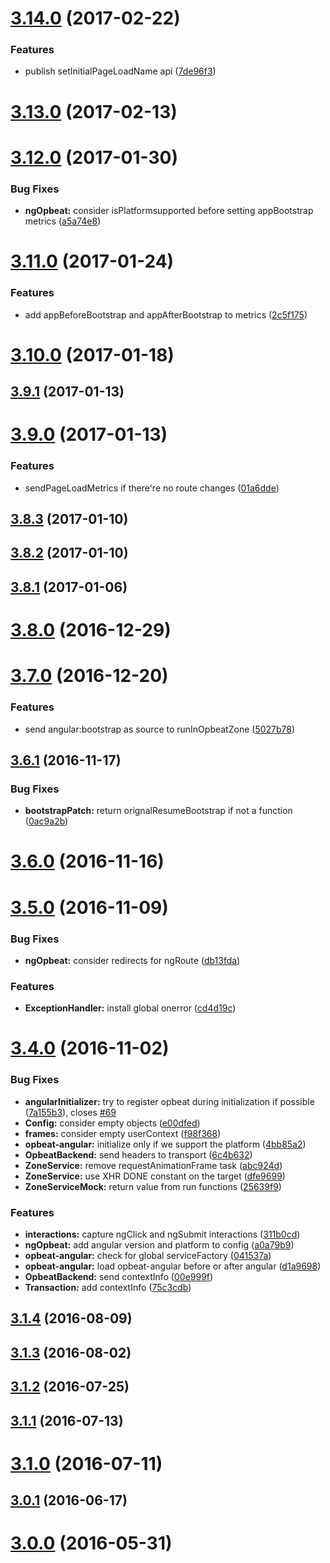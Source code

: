 <a name="3.14.0"></a>
# [3.14.0](https://github.com/opbeat/opbeat-angular/compare/v3.13.0...v3.14.0) (2017-02-22)


### Features

* publish setInitialPageLoadName api ([7de96f3](https://github.com/opbeat/opbeat-angular/commit/7de96f3))



<a name="3.13.0"></a>
# [3.13.0](https://github.com/opbeat/opbeat-angular/compare/3.12.0...v3.13.0) (2017-02-13)



<a name="3.12.0"></a>
# [3.12.0](https://github.com/opbeat/opbeat-angular/compare/v3.11.0...3.12.0) (2017-01-30)


### Bug Fixes

* **ngOpbeat:** consider isPlatformsupported before setting appBootstrap metrics ([a5a74e8](https://github.com/opbeat/opbeat-angular/commit/a5a74e8))



<a name="3.11.0"></a>
# [3.11.0](https://github.com/opbeat/opbeat-angular/compare/v3.10.0...v3.11.0) (2017-01-24)


### Features

* add appBeforeBootstrap and appAfterBootstrap to metrics ([2c5f175](https://github.com/opbeat/opbeat-angular/commit/2c5f175))



<a name="3.10.0"></a>
# [3.10.0](https://github.com/opbeat/opbeat-angular/compare/v3.9.1...v3.10.0) (2017-01-18)



<a name="3.9.1"></a>
## [3.9.1](https://github.com/opbeat/opbeat-angular/compare/v3.9.0...v3.9.1) (2017-01-13)



<a name="3.9.0"></a>
# [3.9.0](https://github.com/opbeat/opbeat-angular/compare/v3.8.3...v3.9.0) (2017-01-13)


### Features

* sendPageLoadMetrics if there're no route changes ([01a6dde](https://github.com/opbeat/opbeat-angular/commit/01a6dde))



<a name="3.8.3"></a>
## [3.8.3](https://github.com/opbeat/opbeat-angular/compare/v3.8.2...v3.8.3) (2017-01-10)



<a name="3.8.2"></a>
## [3.8.2](https://github.com/opbeat/opbeat-angular/compare/v3.8.1...v3.8.2) (2017-01-10)



<a name="3.8.1"></a>
## [3.8.1](https://github.com/opbeat/opbeat-angular/compare/v3.8.0...v3.8.1) (2017-01-06)



<a name="3.8.0"></a>
# [3.8.0](https://github.com/opbeat/opbeat-angular/compare/v3.7.0...v3.8.0) (2016-12-29)



<a name="3.7.0"></a>
# [3.7.0](https://github.com/opbeat/opbeat-angular/compare/v3.6.1...v3.7.0) (2016-12-20)


### Features

* send angular:bootstrap as source to runInOpbeatZone ([5027b78](https://github.com/opbeat/opbeat-angular/commit/5027b78))



<a name="3.6.1"></a>
## [3.6.1](https://github.com/opbeat/opbeat-angular/compare/v3.6.0...v3.6.1) (2016-11-17)


### Bug Fixes

* **bootstrapPatch:** return orignalResumeBootstrap if not a function ([0ac9a2b](https://github.com/opbeat/opbeat-angular/commit/0ac9a2b))



<a name="3.6.0"></a>
# [3.6.0](https://github.com/opbeat/opbeat-angular/compare/v3.5.0...v3.6.0) (2016-11-16)



<a name="3.5.0"></a>
# [3.5.0](https://github.com/opbeat/opbeat-angular/compare/v3.4.0...v3.5.0) (2016-11-09)


### Bug Fixes

* **ngOpbeat:** consider redirects for ngRoute ([db13fda](https://github.com/opbeat/opbeat-angular/commit/db13fda))


### Features

* **ExceptionHandler:** install global onerror ([cd4d19c](https://github.com/opbeat/opbeat-angular/commit/cd4d19c))



<a name="3.4.0"></a>
# [3.4.0](https://github.com/opbeat/opbeat-angular/compare/v3.1.4...v3.4.0) (2016-11-02)


### Bug Fixes

* **angularInitializer:** try to register opbeat during initialization if possible ([7a155b3](https://github.com/opbeat/opbeat-angular/commit/7a155b3)), closes [#69](https://github.com/opbeat/opbeat-angular/issues/69)
* **Config:** consider empty objects ([e00dfed](https://github.com/opbeat/opbeat-angular/commit/e00dfed))
* **frames:** consider empty userContext ([f98f368](https://github.com/opbeat/opbeat-angular/commit/f98f368))
* **opbeat-angular:** initialize only if we support the platform ([4bb85a2](https://github.com/opbeat/opbeat-angular/commit/4bb85a2))
* **OpbeatBackend:** send headers to transport ([6c4b632](https://github.com/opbeat/opbeat-angular/commit/6c4b632))
* **ZoneService:** remove requestAnimationFrame task ([abc924d](https://github.com/opbeat/opbeat-angular/commit/abc924d))
* **ZoneService:** use XHR DONE constant on the target ([dfe9699](https://github.com/opbeat/opbeat-angular/commit/dfe9699))
* **ZoneServiceMock:** return value from run functions ([25639f9](https://github.com/opbeat/opbeat-angular/commit/25639f9))


### Features

* **interactions:** capture ngClick and ngSubmit interactions ([311b0cd](https://github.com/opbeat/opbeat-angular/commit/311b0cd))
* **ngOpbeat:** add angular version and platform to config ([a0a79b9](https://github.com/opbeat/opbeat-angular/commit/a0a79b9))
* **opbeat-angular:** check for global serviceFactory ([041537a](https://github.com/opbeat/opbeat-angular/commit/041537a))
* **opbeat-angular:** load opbeat-angular before or after angular ([d1a9698](https://github.com/opbeat/opbeat-angular/commit/d1a9698))
* **OpbeatBackend:** send contextInfo ([00e999f](https://github.com/opbeat/opbeat-angular/commit/00e999f))
* **Transaction:** add contextInfo ([75c3cdb](https://github.com/opbeat/opbeat-angular/commit/75c3cdb))



<a name="3.1.4"></a>
## [3.1.4](https://github.com/opbeat/opbeat-angular/compare/v3.1.3...v3.1.4) (2016-08-09)



<a name="3.1.3"></a>
## [3.1.3](https://github.com/opbeat/opbeat-angular/compare/v3.1.2...v3.1.3) (2016-08-02)



<a name="3.1.2"></a>
## [3.1.2](https://github.com/opbeat/opbeat-angular/compare/v3.1.1...v3.1.2) (2016-07-25)



<a name="3.1.1"></a>
## [3.1.1](https://github.com/opbeat/opbeat-angular/compare/v3.1.0...v3.1.1) (2016-07-13)



<a name="3.1.0"></a>
# [3.1.0](https://github.com/opbeat/opbeat-angular/compare/v3.0.1...v3.1.0) (2016-07-11)



<a name="3.0.1"></a>
## [3.0.1](https://github.com/opbeat/opbeat-angular/compare/v3.0.0...v3.0.1) (2016-06-17)



<a name="3.0.0"></a>
# [3.0.0](https://github.com/opbeat/opbeat-angular/compare/v2.1.8...v3.0.0) (2016-05-31)
